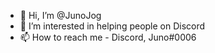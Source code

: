 - 👋 Hi, I’m @JunoJog
- 👀 I’m interested in helping people on Discord
- 📫 How to reach me - Discord, Juno#0006

<!---
JunoJog/JunoJog is a ✨ special ✨ repository because its `README.md` (this file) appears on your GitHub profile.
You can click the Preview link to take a look at your changes.
--->
